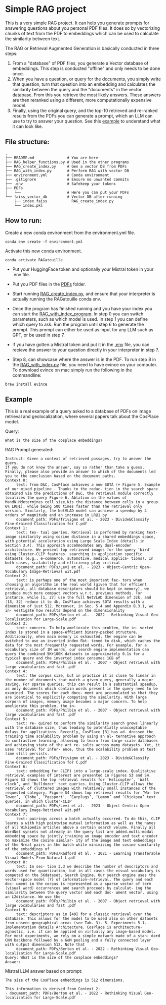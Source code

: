 # Simple RAG project
This is a very simple RAG project. It can help you generate prompts for answering questions about you personal PDF files.
It does so by vectorizing chunks of text from the PDF to embeddings which can be used to calculate the similarity between text.

The RAG or Retrieval Augmented Generation is basically conducted in three steps:
1. From a "database" of PDF files, you generate a Vector database of embeddings. This step is conducted "offline" and only needs to be done once.
2. When you have a question, or query for the documents, you simply write that question, turn that question into an embedding and calculates the similarity between the query and the "documents" in the vector database. From this you retrieve the most likely answers. These answers are then reranked using a different, more computationally expensive model.
3. Finally, using the original query, and the top-10 retrieved and re-ranked results from the PDFs you can generate a prompt, which an LLM can use to try to answer your question. See this [example](#example) to understand what it can look like.

## File structure:
```
.
├── README.md 				# You are here
├── RAG_helper_functions.py # Used in the other programs
├── RAG_create_index.py		# Gen a vector DB from PDFs
├── RAG_with_index.py		# Perform RAG with vector DB
├── environment.yml			# Conda environment
├── .gitignore				# Ensure no unwanted commits
├── .env					# Safekeep your tokens
├── PDFs
│   └── 					# Here you can put your PDFs
└── faiss_vector_db 		# Vector DB after running 
	├── index.faiss			  RAG_create_index.py
    └── index.pkl
```

## How to run:
Create a new conda environment from the environment.yml file.
```
conda env create -f environment.yml
```
Activate this new conda environment.
```
conda activate RAGatouille
```

* Put your HuggingFace token and optionally your Mistral token in your .env file.

* Put you PDF files in the [PDFs](PDFs) folder.

* Start running [RAG_create_index.py](RAG_create_index.py), and ensure that your interpreter is actually running the RAGatouille conda env.

* Once the program has finished running and you have your index 
you can start the [RAG_with_index_program](RAG_with_index_program). In step 0 you can switch parameters, such as which model is used. In step 1 you can define which query to ask. Run the program until step 6 to generate the prompt. This prompt can either be used as input for any LLM such as GPT, or be used in step 7.

* If you have gotten a Mistral token and put it in the [.env](.env) file, you can recieve the answer to your question directly in your interpreter in step 7.

* Step 8, can showcase where the answer is in the PDF. To run step 8 in the [RAG_with_index.py](RAG_with_index.py) file, you need to have evince on your computer. To download evince on mac simply run the following in the commandline:
```
brew install evince
```

## Example
This is a real example of a query asked to a database of PDFs on image retrieval and geolocalization, where several papers talk about the CosPlace model.

Query:
```
What is the size of the cosplace embeddings?
```

RAG Prompt generated:
```
Instruct: Given a context of retrieved passages, try to answer the query.
If you do not know the answer, say so rather than take a guess. 
Finally, please also provide an answer to which of the documents led you to the conclusion based on the document paths.
Context 0:
	 text: from D&C, CosPlace achieves a new SOTA (+ Figure 5. Example of our mixed pipeline . Thanks to the reduc- tion in the search space obtained via the predictions of D&C, the retrieval module correctly localizes the query Figure 6. Ablation on the values of MandN.Mdetermines cell size,Nis the distance between cells in a group. 6% LR@1), while being 500 times faster than the retrieval only version. Similarly, the NetVLAD model can achieve a speedup by 4 orders of magnitude and an increase in LR@1 by
	 document_path: PDFs/Trivigno et al. - 2023 - Divide&Classify Fine-Grained Classification for C.pdf
Context 1:
	 text: tex- tual queries. Retrieval is performed by ranking text-image similarity using cosine distance in a shared embeddings space, with potential acceleration using Large Scale Index (details in Section 3.4). This approach accommodates any dual-encoder architecture. We present top retrieved images for the query ’bird’ using Cluster-CLIP features. searching in application specific datasets (e.g., e-commerce, automotive, medical applica- tions). In both cases, scalability and efficiency play critical
	 document_path: PDFs/Levi et al. - 2023 - Object-Centric Open-Vocabulary Image-Retrieval wit.pdf
Context 2:
	 text: is perhaps one of the most important fac- tors when choosing an algorithm in the real world (given that for efﬁcient retrieval, all database descriptors should be kept in memory), we produce much more compact vectors w.r.t. previous methods. For instance, while [1, 27] use the full NetVLAD dimension of 32k, and [18, 32] reduce it to 4k, CosPlace achieves SOTA results with a dimension of just 512. Moreover, in Sec. 5.4 and Appendix B.3.1, we in- vestigate how results depend on the dimensionality
	 document_path: PDFs/Berton et al. - 2022 - Rethinking Visual Geo-localization for Large-Scale.pdf
Context 3:
	 text: concern. To help ameliorate this problem, the in- verted index is stored in a space-efﬁcient binary-packed structure. Additionally, when main memory is exhausted, the engine can be switched to use an inverted index ﬂat- tened to disk, which caches the data for the most frequently requested words. For example, for a vocabulary size of 1M words, our search engine implementation can query the combined 5K+100K datasets in approximately 0.1s for a typical query and the inverted index consumes 1GB of
	 document_path: PDFs/Philbin et al. - 2007 - Object retrieval with large vocabularies and fast .pdf
Context 4:
	 text: the corpus size, but in practice it is close to linear in the number of documents that match a given query, generally a major saving. For sparse queries, this can result in a substantial speedup, as only documents which contain words present in the query need to be examined. The scores for each docu- ment are accumulated so that they are identical to explicitly computing the similarity. With large corpora of images, memory usage becomes a major concern. To help ameliorate this problem, the in-
	 document_path: PDFs/Philbin et al. - 2007 - Object retrieval with large vocabularies and fast .pdf
Context 5:
	 text: re- quired to perform the similarity search grows linearly with the database size, thus leading to potentially unacceptable delays for applications. Recently, CosPlace [3] has ad- dressed the training time scalability problem by using an al- ternative approach to contrastive learning, allowing to learn from large scale databases and achieving state of the art re- sults across many datasets. Yet, it uses retrieval for infer- ence, thus the scalability problem at test time still persists.
	 document_path: PDFs/Trivigno et al. - 2023 - Divide&Classify Fine-Grained Classification for C.pdf
Context 6:
	 text: embedding for CLIP) into a large-scale index. Qualitative retrieval examples of interest are presented in Figures S3 and S4. Figure S3 shows the top retrieval results for ’Helicopter’, ’Wall clock’, and ’Bulldozer’ text queries. Using Cluster-CLIP allows the retrieval of cluttered images with relatively small instances of the requested category. Figure S4 shows top retrieval results for ’Wa- ter Tower’, ’Globe’, ’Passport’, ’Earplugs’, ’Lemon’ and ’Chickpea’ text queries, in which Cluster-CLIP
	 document_path: PDFs/Levi et al. - 2023 - Object-Centric Open-Vocabulary Image-Retrieval wit.pdf
Context 7:
	 text: pairings across a batch actually occurred. To do this, CLIP learns a with high pointwise mutual information as well as the names of all Wikipedia articles above a certain search volume. Finally all WordNet synsets not already in the query list are added.multi-modal embedding space by jointly training an image encoder and text encoder to maximize the cosine similar- ity of the image and text embeddings of the Nreal pairs in the batch while minimizing the cosine similarity of the embeddings of
	 document_path: PDFs/Radford et al. - 2021 - Learning Transferable Visual Models From Natural L.pdf
Context 8:
	 text: In sec- tion 3.3 we describe the number of descriptors and words used for quantization, but in all cases the visual vocabulary is computed on the 5Kdataset. Search Engine. Our search engine uses the vector-space model [7] of information-retrieval. The query and each doc- ument in the corpus is represented as a sparse vector of term (visual word) occurrences and search proceeds by calculat- ing the similarity between the query vector and each doc- ument vector, using an L2distance. We use the
	 document_path: PDFs/Philbin et al. - 2007 - Object retrieval with large vocabularies and fast .pdf
Context 9:
	 text: descriptors as in [49] for a classic retrieval over the database. This allows for the model to be used also on other datasets from unseen geographical areas (see Tab. 3). 5. Experiments 5.1. Implementation details Architecture. CosPlace is architecture-agnostic, i.e. it can be applied on virtually any image-based model. For most experiments, we rely on a simple network made of a stan- dard CNN backbone followed by a GeM pooling and a fully connected layer with output dimension 512. Note that
	 document_path: PDFs/Berton et al. - 2022 - Rethinking Visual Geo-localization for Large-Scale.pdf
Query: What is the size of the cosplace embeddings?
Answer:
```

Mistral LLM answer based on prompt:
```
The size of the CosPlace embeddings is 512 dimensions.

This information is derived from Context 2:
- document_path: PDFs/Berton et al. - 2022 - Rethinking Visual Geo-localization for Large-Scale.pdf
```
